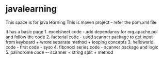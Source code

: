 # javalearning

This space is for java learning 
This is maven project - refer the pom.xml file 

It has a basic page 
      1. excelsheet code - add dependancy for  org.apache.poi and follow the code 
      2. factorial code - used scanner package to get input from keyboard + wrore separate method + looping concepts
      3. helloworld code - first code - syso
4. fibonoci series code   - scanner package and logic
5. palindrome code  -- scanner + string split + method